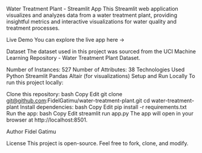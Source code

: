  Water Treatment Plant - Streamlit App
This Streamlit web application visualizes and analyzes data from a water treatment plant, providing insightful metrics and interactive visualizations for water quality and treatment processes.

 Live Demo
You can explore the live app here →

 Dataset
The dataset used in this project was sourced from the UCI Machine Learning Repository - Water Treatment Plant Dataset.

Number of Instances: 527
Number of Attributes: 38
Technologies Used
Python
Streamlit
Pandas
Altair (for visualizations)
 Setup and Run Locally
To run this project locally:

Clone this repository:
bash
Copy
Edit
git clone git@github.com:FidelGatimu/water-treatment-plant.git
cd water-treatment-plant
Install dependencies:
bash
Copy
Edit
pip install -r requirements.txt
Run the app:
bash
Copy
Edit
streamlit run app.py
The app will open in your browser at http://localhost:8501.

 Author
Fidel Gatimu

 License
This project is open-source. Feel free to fork, clone, and modify.


